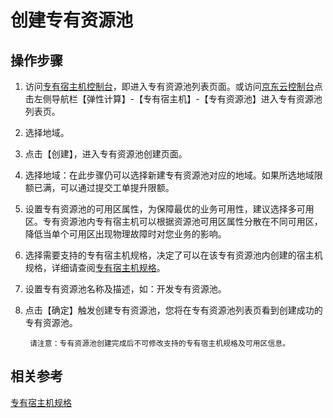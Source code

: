 # 创建专有资源池

## 操作步骤

1. 访问[专有宿主机控制台](https://cns-console.jdcloud.com/dedicatedpool/list)，即进入专有资源池列表页面。或访问[京东云控制台](https://console.jdcloud.com)点击左侧导航栏【弹性计算】-【专有宿主机】-【专有资源池】进入专有资源池列表页。
2. 选择地域。
3. 点击【创建】，进入专有资源池创建页面。
4. 选择地域：在此步骤仍可以选择新建专有资源池对应的地域。如果所选地域限额已满，可以通过提交工单提升限额。
5. 设置专有资源池的可用区属性，为保障最优的业务可用性，建议选择多可用区。专有资源池内专有宿主机可以根据资源池可用区属性分散在不同可用区，降低当单个可用区出现物理故障时对您业务的影响。
6. 选择需要支持的专有宿主机规格，决定了可以在该专有资源池内创建的宿主机规格，详细请查阅[专有宿主机规格](../Introduction/Dedicated-Host-Type.md)。
7. 设置专有资源池名称及描述，如：开发专有资源池。
8. 点击【确定】触发创建专有资源池，您将在专有资源池列表页看到创建成功的专有资源池。

		
		请注意：专有资源池创建完成后不可修改支持的专有宿主机规格及可用区信息。


## 相关参考
[专有宿主机规格](../Introduction/Dedicated-Host-Type.md)